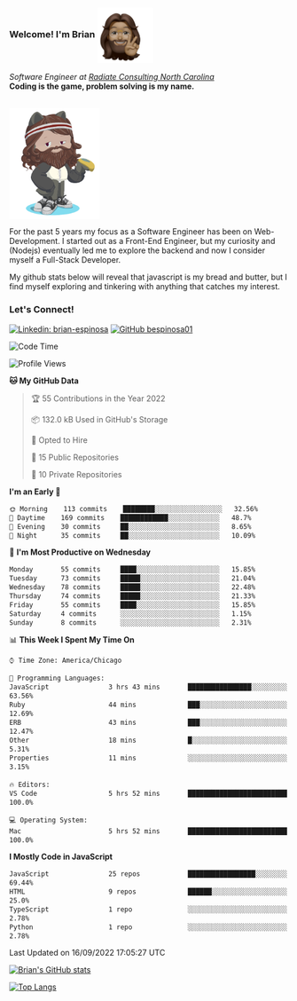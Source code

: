###  Welcome! I'm Brian <img align="center" src="https://github.com/bespinosa01/bespinosa01/blob/main/assets/peace-animoji.png" height="100" /></h2>
<p><em>Software Engineer at <a href="https://www.radiateconsulting.coop/north-carolina-tech-coop">Radiate Consulting North Carolina</a>
 <br/>
<!-- </br>Developer Consultant at <a href="https://codethedream.org/">Code The Dream</a> -->
</em> <b>Coding is the game, problem solving is my name.</b></p>

<br/>


 <img align="center" src="https://github.com/bespinosa01/bespinosa01/blob/main/assets/octo-me.png" height="200" /> 
 <p>
 For the past 5 years my focus as a Software Engineer has been on Web-Development. I started out as a Front-End Engineer, but my curiosity and (Nodejs) eventually led me to explore the backend and now I consider myself a Full-Stack Developer.
</p>
<p>
 My github stats below will reveal that javascript is my bread and butter, but I find myself exploring and tinkering with anything that catches my interest. 
 </p>
 
 
### Let's Connect!

[![Linkedin: brian-espinosa](https://img.shields.io/badge/-brian--espinosa-blue?style=flat-square&logo=Linkedin&logoColor=white&link=https://www.linkedin.com/in/brian-espinosa/)](https://www.linkedin.com/in/brian-espinosa/)
[![GitHub bespinosa01](https://img.shields.io/github/followers/bespinosa01?label=follow&style=social)](https://github.com/bespinosa01)



<!--START_SECTION:waka-->
![Code Time](http://img.shields.io/badge/Code%20Time-0%20secs-blue)

![Profile Views](http://img.shields.io/badge/Profile%20Views-2-blue)

**🐱 My GitHub Data** 

> 🏆 55 Contributions in the Year 2022
 > 
> 📦 132.0 kB Used in GitHub's Storage 
 > 
> 💼 Opted to Hire
 > 
> 📜 15 Public Repositories 
 > 
> 🔑 10 Private Repositories  
 > 
**I'm an Early 🐤** 

```text
🌞 Morning    113 commits    ████████░░░░░░░░░░░░░░░░░   32.56% 
🌆 Daytime    169 commits    ████████████░░░░░░░░░░░░░   48.7% 
🌃 Evening    30 commits     ██░░░░░░░░░░░░░░░░░░░░░░░   8.65% 
🌙 Night      35 commits     ██░░░░░░░░░░░░░░░░░░░░░░░   10.09%

```
📅 **I'm Most Productive on Wednesday** 

```text
Monday       55 commits     ████░░░░░░░░░░░░░░░░░░░░░   15.85% 
Tuesday      73 commits     █████░░░░░░░░░░░░░░░░░░░░   21.04% 
Wednesday    78 commits     █████░░░░░░░░░░░░░░░░░░░░   22.48% 
Thursday     74 commits     █████░░░░░░░░░░░░░░░░░░░░   21.33% 
Friday       55 commits     ████░░░░░░░░░░░░░░░░░░░░░   15.85% 
Saturday     4 commits      ░░░░░░░░░░░░░░░░░░░░░░░░░   1.15% 
Sunday       8 commits      ░░░░░░░░░░░░░░░░░░░░░░░░░   2.31%

```


📊 **This Week I Spent My Time On** 

```text
⌚︎ Time Zone: America/Chicago

💬 Programming Languages: 
JavaScript               3 hrs 43 mins       ████████████████░░░░░░░░░   63.56% 
Ruby                     44 mins             ███░░░░░░░░░░░░░░░░░░░░░░   12.69% 
ERB                      43 mins             ███░░░░░░░░░░░░░░░░░░░░░░   12.47% 
Other                    18 mins             █░░░░░░░░░░░░░░░░░░░░░░░░   5.31% 
Properties               11 mins             ░░░░░░░░░░░░░░░░░░░░░░░░░   3.15%

🔥 Editors: 
VS Code                  5 hrs 52 mins       █████████████████████████   100.0%

💻 Operating System: 
Mac                      5 hrs 52 mins       █████████████████████████   100.0%

```

**I Mostly Code in JavaScript** 

```text
JavaScript               25 repos            █████████████████░░░░░░░░   69.44% 
HTML                     9 repos             ██████░░░░░░░░░░░░░░░░░░░   25.0% 
TypeScript               1 repo              ░░░░░░░░░░░░░░░░░░░░░░░░░   2.78% 
Python                   1 repo              ░░░░░░░░░░░░░░░░░░░░░░░░░   2.78%

```



 Last Updated on 16/09/2022 17:05:27 UTC
<!--END_SECTION:waka-->


<!--  Github STATS -->
[![Brian's GitHub stats](https://github-readme-stats.vercel.app/api?username=bespinosa01&hide=stars,contribs&count_private=true&show_icons=true)](https://github.com/anuraghazra/github-readme-stats)

[![Top Langs](https://github-readme-stats.vercel.app/api/top-langs/?username=bespinosa01&layout=compact)](https://github.com/anuraghazra/github-readme-stats)



<!--
**bespinosa01/bespinosa01** is a ✨ _special_ ✨ repository because its `README.md` (this file) appears on your GitHub profile.

Here are some ideas to get you started:

- 🔭 I’m currently working on ...
- 🌱 I’m currently learning ...
- 👯 I’m looking to collaborate on ...
- 🤔 I’m looking for help with ...
- 💬 Ask me about ...
- 📫 How to reach me: ...
- 😄 Pronouns: ...
- ⚡ Fun fact: ...
-->

